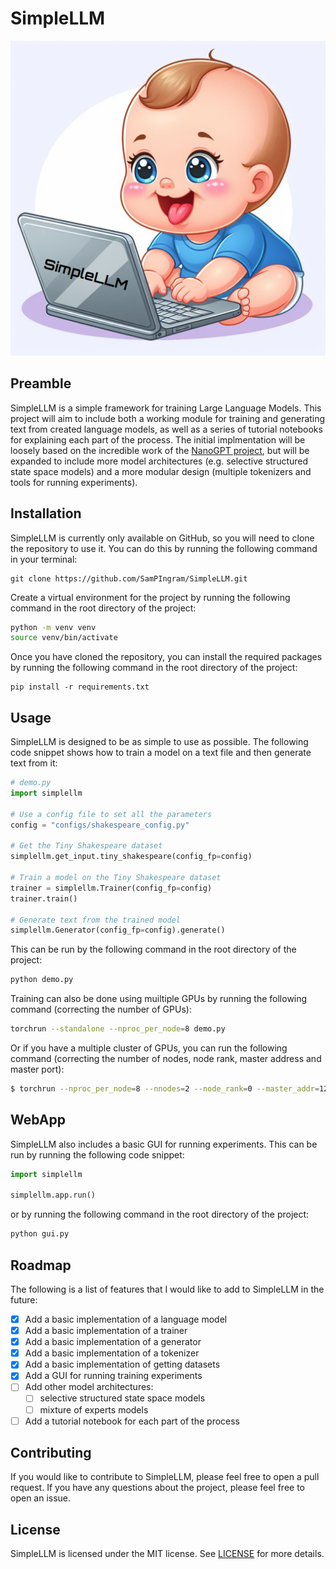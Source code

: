 # SimpleLLM

![](media/ReadmeLogo.png?raw=true)

## Preamble
SimpleLLM is a simple framework for training Large Language Models. This project will aim to include both a working module for training and generating text from created language models, as well as a series of tutorial notebooks for explaining each part of the process. The initial implmentation will be loosely based on the incredible work of the [NanoGPT project](https://github.com/karpathy/nanoGPT), but will be expanded to include more model architectures (e.g. selective  structured state space models) and a more modular design (multiple tokenizers and tools for running experiments).

## Installation
SimpleLLM is currently only available on GitHub, so you will need to clone the repository to use it. You can do this by running the following command in your terminal:
```
git clone https://github.com/SamPIngram/SimpleLLM.git
```
Create a virtual environment for the project by running the following command in the root directory of the project:
```bash
python -m venv venv
source venv/bin/activate
```
Once you have cloned the repository, you can install the required packages by running the following command in the root directory of the project:
```
pip install -r requirements.txt
```

## Usage
SimpleLLM is designed to be as simple to use as possible. The following code snippet shows how to train a model on a text file and then generate text from it:
```python
# demo.py
import simplellm

# Use a config file to set all the parameters
config = "configs/shakespeare_config.py"

# Get the Tiny Shakespeare dataset
simplellm.get_input.tiny_shakespeare(config_fp=config)

# Train a model on the Tiny Shakespeare dataset
trainer = simplellm.Trainer(config_fp=config)
trainer.train()

# Generate text from the trained model
simplellm.Generator(config_fp=config).generate()
```

This can be run by the following command in the root directory of the project:
```bash
python demo.py
```
Training can also be done using muiltiple GPUs by running the following command (correcting the number of GPUs):
```bash
torchrun --standalone --nproc_per_node=8 demo.py
```
Or if you have a multiple cluster of GPUs, you can run the following command (correcting the number of nodes, node rank, master address and master port):
```bash
$ torchrun --nproc_per_node=8 --nnodes=2 --node_rank=0 --master_addr=123.456.123.456 --master_port=1234 demo.py
```

## WebApp

SimpleLLM also includes a basic GUI for running experiments. This can be run by running the following code snippet:
```python
import simplellm

simplellm.app.run()
```

or by running the following command in the root directory of the project:

```bash
python gui.py
```

## Roadmap
The following is a list of features that I would like to add to SimpleLLM in the future:
- [x] Add a basic implementation of a language model
- [x] Add a basic implementation of a trainer
- [x] Add a basic implementation of a generator
- [x] Add a basic implementation of a tokenizer
- [x] Add a basic implementation of getting datasets
- [x] Add a GUI for running training experiments
- [ ] Add other model architectures:
    - [ ] selective structured state space models
    - [ ] mixture of experts models
- [ ] Add a tutorial notebook for each part of the process

## Contributing
If you would like to contribute to SimpleLLM, please feel free to open a pull request. If you have any questions about the project, please feel free to open an issue.

## License
SimpleLLM is licensed under the MIT license. See [LICENSE](https://github.com/SamPIngram/SimpleLLM/blob/main/LICENSE) for more details.
